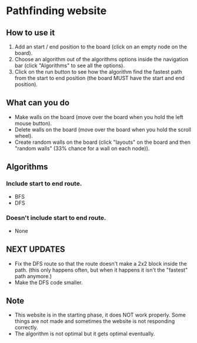 # Pathfinding website

## How to use it

1. Add an start / end position to the board (click on an empty node on the board).
3. Choose an algorithm out of the algorithms options inside the navigation bar (click "Algorithms" to see all the options).
5. Click on the run button to see how the algorithm find the fastest path from the start to end position (the board MUST have the start and end position).


## What can you do
* Make walls on the board (move over the board when you hold the left mouse button).
* Delete walls on the board (move over the board when you hold the scroll wheel).
* Create random walls on the board (click "layouts" on the board and then "random walls" (33% chance for a wall on each node)).


## Algorithms

### Include start to end route.

* BFS
* DFS

### Doesn't include start to end route.

* None


## NEXT UPDATES

* Fix the DFS route so that the route doesn't make a 2x2 block inside the path. (this only happens often, but when it happens it isn't the "fastest" path anymore.)
* Make the DFS code smaller.

## Note

* This website is in the starting phase, it does NOT work properly. Some things are not made and sometimes the website is not responding correctly.
* The algorithm is not optimal but it gets optimal eventually.
